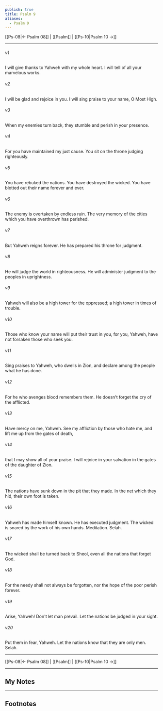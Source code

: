 ```yaml
---
publish: true
title: Psalm 9
aliases:
  - Psalm 9
---
```


[[Ps-08|← Psalm 08]] | [[Psalm]] | [[Ps-10|Psalm 10 →]]
***



###### v1 
I will give thanks to Yahweh with my whole heart. I will tell of all your marvelous works. 

###### v2 
I will be glad and rejoice in you. I will sing praise to your name, O Most High. 

###### v3 
When my enemies turn back, they stumble and perish in your presence. 

###### v4 
For you have maintained my just cause. You sit on the throne judging righteously. 

###### v5 
You have rebuked the nations. You have destroyed the wicked. You have blotted out their name forever and ever. 

###### v6 
The enemy is overtaken by endless ruin. The very memory of the cities which you have overthrown has perished. 

###### v7 
But Yahweh reigns forever. He has prepared his throne for judgment. 

###### v8 
He will judge the world in righteousness. He will administer judgment to the peoples in uprightness. 

###### v9 
Yahweh will also be a high tower for the oppressed; a high tower in times of trouble. 

###### v10 
Those who know your name will put their trust in you, for you, Yahweh, have not forsaken those who seek you. 

###### v11 
Sing praises to Yahweh, who dwells in Zion, and declare among the people what he has done. 

###### v12 
For he who avenges blood remembers them. He doesn't forget the cry of the afflicted. 

###### v13 
Have mercy on me, Yahweh. See my affliction by those who hate me, and lift me up from the gates of death, 

###### v14 
that I may show all of your praise. I will rejoice in your salvation in the gates of the daughter of Zion. 

###### v15 
The nations have sunk down in the pit that they made. In the net which they hid, their own foot is taken. 

###### v16 
Yahweh has made himself known. He has executed judgment. The wicked is snared by the work of his own hands. Meditation. Selah. 

###### v17 
The wicked shall be turned back to Sheol, even all the nations that forget God. 

###### v18 
For the needy shall not always be forgotten, nor the hope of the poor perish forever. 

###### v19 
Arise, Yahweh! Don't let man prevail. Let the nations be judged in your sight. 

###### v20 
Put them in fear, Yahweh. Let the nations know that they are only men. Selah.

***
[[Ps-08|← Psalm 08]] | [[Psalm]] | [[Ps-10|Psalm 10 →]]

---
## My Notes

---
## Footnotes
